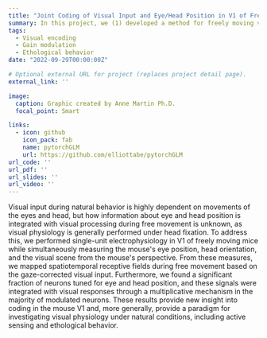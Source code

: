 ```yaml
---
title: "Joint Coding of Visual Input and Eye/Head Position in V1 of Freely Moving Mice"
summary: In this project, we (1) developed a method for freely moving visual physiology, (2) measured the first freely-moving visual receptive fields, (3) found V1 neurons are tuned to eye position and head orientation, and (4) showed visual input and eye/head position predominately integrate through multiplicative gain modulation 
tags:
  - Visual encoding
  - Gain modulation
  - Ethological behavior
date: "2022-09-29T00:00:00Z"

# Optional external URL for project (replaces project detail page).
external_link: ''

image:
  caption: Graphic created by Anne Martin Ph.D.
  focal_point: Smart

links:
  - icon: github
    icon_pack: fab
    name: pytorchGLM
    url: https://github.com/elliottabe/pytorchGLM
url_code: ''
url_pdf: ''
url_slides: ''
url_video: ''
---
```

Visual input during natural behavior is highly dependent on movements of the eyes and head, but how information about eye and head position is integrated with visual processing during free movement is unknown, as visual physiology is generally performed under head fixation. To address this, we performed single-unit electrophysiology in V1 of freely moving mice while simultaneously measuring the mouse's eye position, head orientation, and the visual scene from the mouse's perspective. From these measures, we mapped spatiotemporal receptive fields during free movement based on the gaze-corrected visual input. Furthermore, we found a significant fraction of neurons tuned for eye and head position, and these signals were integrated with visual responses through a multiplicative mechanism in the majority of modulated neurons. These results provide new insight into coding in the mouse V1 and, more generally, provide a paradigm for investigating visual physiology under natural conditions, including active sensing and ethological behavior.